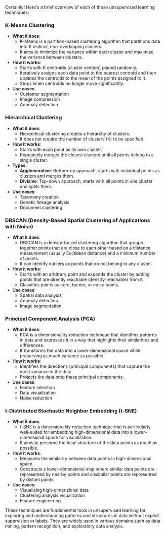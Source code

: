 Certainly! Here's a brief overview of each of these unsupervised learning techniques:

### K-Means Clustering
- **What it does**: 
  - K-Means is a partition-based clustering algorithm that partitions data into K distinct, non-overlapping clusters.
  - It aims to minimize the variance within each cluster and maximize the variance between clusters.
- **How it works**:
  - Starts with K centroids (cluster centers) placed randomly.
  - Iteratively assigns each data point to the nearest centroid and then updates the centroids to the mean of the points assigned to it.
  - Stops when centroids no longer move significantly.
- **Use cases**:
  - Customer segmentation
  - Image compression
  - Anomaly detection

### Hierarchical Clustering
- **What it does**:
  - Hierarchical clustering creates a hierarchy of clusters.
  - It does not require the number of clusters (K) to be specified.
- **How it works**:
  - Starts with each point as its own cluster.
  - Repeatedly merges the closest clusters until all points belong to a single cluster.
- **Types**:
  - **Agglomerative**: Bottom-up approach, starts with individual points as clusters and merges them.
  - **Divisive**: Top-down approach, starts with all points in one cluster and splits them.
- **Use cases**:
  - Taxonomy creation
  - Genetic linkage analysis
  - Document clustering

### DBSCAN (Density-Based Spatial Clustering of Applications with Noise)
- **What it does**:
  - DBSCAN is a density-based clustering algorithm that groups together points that are close to each other based on a distance measurement (usually Euclidean distance) and a minimum number of points.
  - It can identify outliers as points that do not belong to any cluster.
- **How it works**:
  - Starts with an arbitrary point and expands the cluster by adding points that are directly reachable (density-reachable) from it.
  - Classifies points as core, border, or noise points.
- **Use cases**:
  - Spatial data analysis
  - Anomaly detection
  - Image segmentation

### Principal Component Analysis (PCA)
- **What it does**:
  - PCA is a dimensionality reduction technique that identifies patterns in data and expresses it in a way that highlights their similarities and differences.
  - It transforms the data into a lower-dimensional space while preserving as much variance as possible.
- **How it works**:
  - Identifies the directions (principal components) that capture the most variance in the data.
  - Projects the data onto these principal components.
- **Use cases**:
  - Feature selection
  - Data visualization
  - Noise reduction

### t-Distributed Stochastic Neighbor Embedding (t-SNE)
- **What it does**:
  - t-SNE is a dimensionality reduction technique that is particularly well-suited for embedding high-dimensional data into a lower-dimensional space for visualization.
  - It aims to preserve the local structure of the data points as much as possible.
- **How it works**:
  - Measures the similarity between data points in high-dimensional space.
  - Constructs a lower-dimensional map where similar data points are represented by nearby points and dissimilar points are represented by distant points.
- **Use cases**:
  - Visualizing high-dimensional data
  - Clustering analysis visualization
  - Feature engineering

These techniques are fundamental tools in unsupervised learning for exploring and understanding patterns and structures in data without explicit supervision or labels. They are widely used in various domains such as data mining, pattern recognition, and exploratory data analysis.

